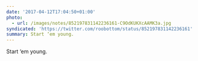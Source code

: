```yaml
---
date: '2017-04-12T17:04:50+01:00'
photo:
  - url: /images/notes/852197831142236161-C9OdKUKXcAAMK3a.jpg
syndicated: 'https://twitter.com/roobottom/status/852197831142236161'
summary: Start ‘em young.
---
```

Start ‘em young. 
